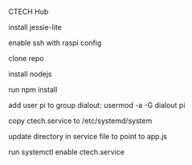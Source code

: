 CTECH Hub
 

install jessie-lite

enable ssh with raspi config

clone repo

install nodejs

run npm install

add user pi to group dialout:  usermod -a -G dialout pi

copy ctech.service to /etc/systemd/system

update directory in service file to point to app.js

run systemctl enable ctech.service



